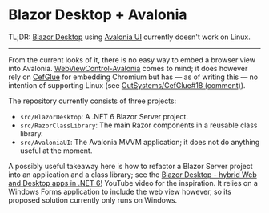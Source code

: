 # Blazor Desktop + Avalonia

TL;DR: [Blazor Desktop] using [Avalonia UI] currently doesn't work on Linux.

---

From the current looks of it, there is no easy way to embed a browser view into Avalonia.
[WebViewControl-Avalonia] comes to mind; it does however rely on [CefGlue] for embedding
Chromium but has — as of writing this — no intention of supporting Linux
(see [OutSystems/CefGlue#18 (comment)](https://github.com/OutSystems/CefGlue/issues/18#issuecomment-917942591)).

The repository currently consists of three projects: 

- `src/BlazorDesktop`: A .NET 6 Blazor Server project.
- `src/RazorClassLibrary`: The main Razor components in a reusable class library.
- `src/AvaloniaUI`: The Avalonia MVVM application; it does not do anything useful at the moment. 

A possibly useful takeaway here is how to refactor a Blazor Server project into an application and a class library;
see the [Blazor Desktop - hybrid Web and Desktop apps in .NET 6!]
YouTube video for the inspiration. It relies on a Windows Forms application to include the web view however, 
so its proposed solution currently only runs on Windows.

[Avalonia UI]: https://github.com/AvaloniaUI/Avalonia
[WebViewControl-Avalonia]: https://github.com/OutSystems/WebView
[CefGlue]: https://github.com/OutSystems/CefGlue

[Blazor Desktop]: https://devblogs.microsoft.com/dotnet/announcing-net-6-preview-1/#blazor-desktop-apps
[Blazor Desktop - hybrid Web and Desktop apps in .NET 6!]: https://www.youtube.com/watch?v=jCR26PkaHmk
